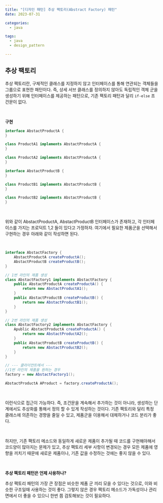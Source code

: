 ```yaml
---
title: "[디자인 패턴] 추상 팩토리(Abstract Factory) 패턴"
date: 2023-07-31

categories:
  - java

tags:
  - java
  - design_pattern

---
```


## 추상 팩토리

추상 팩토리란, 구체적인 클래스를 지정하지 않고 인터페이스를 통해 연관되는 객체들을 그룹으로 표현한 패턴이다. 즉, 상세 서브 클래스를 정의하지 않아도 독립적인 객체 군을 생성하기 위해 인터페이스를 제공하는 패턴으로, 기존 팩토리 패턴과 달리 `if-else` 조건문이 없다.

<br>

**구현**

```java
interface AbstactProductA {
}

class ProductA1 implements AbstactProductA {
}

class ProductA2 implements AbstactProductA {
}

interface AbstactProductB {
}

class ProductB1 implements AbstactProductB {
}

class ProductB2 implements AbstactProductB {
}
```

<br>

위와 같이 AbstactProductA, AbstactProductB 인터페이스가 존재하고, 각 인터페이스를 가지는 프로덕트 1,2 들이 있다고 가정하자. 여기에서 필요한 제품군을 선택해서 구현하는 경우 아래와 같이 작성하면 된다.

<br>

```java
interface AbstactFactory {
	AbstactProductA createProductA();
	AbstactProductB createProductB();
}

// 1번 라인의 제품 생성
class AbstactFactory1 implements AbstactFactory {
	public AbstactProductA createProductA() {
		return new AbstactProductA1();
	}
	public AbstactProductB createProductB() {
		return new AbstactProductB1();
	}
}

// 2번 라인의 제품 생성
class AbstactFactory2 implements AbstactFactory {
	Apublic AbstactProductA createProductA() {
		return new AbstactProductA2();
	}
	public AbstactProductB createProductB() {
		return new AbstactProductB2();
	}
}

// --- 클라이언트에서 ---
//1번 라인의 제품을 원하는 경우
factory = new AbstactFactory1();

AbstactProductA AProduct = factory.createProductA();
```

<br>

이런식으로 접근이 가능하다. 즉, 조건문을 계속해서 추가하는 것이 아니라, 생성하는 단계에서도 추상화를 통해서 정의 할 수 있게 작성하는 것이다. 기존 팩토리와 달리 특정 클래스에 의존하는 경향을 줄일 수 있고, 제품군을 이용해서 대체하거나 코드 분리가 좋다.

<br>

하지만, 기존 팩토리 메소드와 동일하게 새로운 제품이 추가될 때 코드를 구현해야해서 코드양이 많아지는 문제가 있고, 추상 팩토리 세부 사항이 변경되는 경우 모든 제품에 영향을 끼치기 때문에 새로운 제품이나, 기존 값을 수정하는 것에는 좋지 않을 수 있다.

<br>

**추상 팩토리 패턴은 언제 사용하나?**

추상 팩토리 패턴의 가장 큰 장점은 비슷한 제품 군 끼리 모을 수 있다는 것으로, 이와 비슷한 구조일때 사용하는 것이 좋다. 그렇지 않은 경우 팩토리 메소드가 가독성이나 관리면에서 더 좋을 수 있으니 한번 쯤 검토해보는 것이 필요하다.

<br>
<br>

